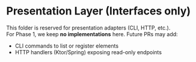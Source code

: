 # Presentation Layer (Interfaces only)

This folder is reserved for presentation adapters (CLI, HTTP, etc.).  
For Phase 1, we keep **no implementations** here. Future PRs may add:
- CLI commands to list or register elements
- HTTP handlers (Ktor/Spring) exposing read-only endpoints